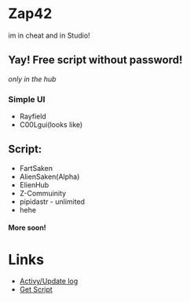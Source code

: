 # Zap42
im in cheat and in Studio!
## Yay! Free script without password!
*only in the hub*
### Simple UI
- Rayfield
- C00Lgui(looks like)
## Script:
- FartSaken
- AlienSaken(Alpha)
- ElienHub
- Z-Commuinity
- pipidastr - unlimited
- hehe
#### More soon!
# Links
- [Activy/Update log](https://github.com/zack14ff/Zap42/activity)
- [Get Script](https://raw.githubusercontent.com/zack14ff/Zap42/refs/heads/main/Asset/txtPack/Zap14ffPanel.txt)
